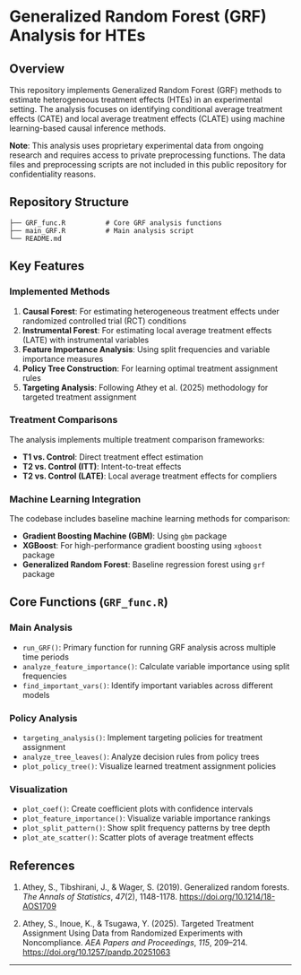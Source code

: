 # Generalized Random Forest (GRF) Analysis for HTEs

## Overview

This repository implements Generalized Random Forest (GRF) methods to estimate heterogeneous treatment effects (HTEs) in an experimental setting. The analysis focuses on identifying conditional average treatment effects (CATE) and local average treatment effects (CLATE) using machine learning-based causal inference methods.

**Note**: This analysis uses proprietary experimental data from ongoing research and requires access to private preprocessing functions. The data files and preprocessing scripts are not included in this public repository for confidentiality reasons.


## Repository Structure

```
├── GRF_func.R          # Core GRF analysis functions
├── main_GRF.R          # Main analysis script
└── README.md
```

## Key Features

### Implemented Methods

1. **Causal Forest**: For estimating heterogeneous treatment effects under randomized controlled trial (RCT) conditions
2. **Instrumental Forest**: For estimating local average treatment effects (LATE) with instrumental variables
3. **Feature Importance Analysis**: Using split frequencies and variable importance measures
4. **Policy Tree Construction**: For learning optimal treatment assignment rules
5. **Targeting Analysis**: Following Athey et al. (2025) methodology for targeted treatment assignment

### Treatment Comparisons

The analysis implements multiple treatment comparison frameworks:
- **T1 vs. Control**: Direct treatment effect estimation
- **T2 vs. Control (ITT)**: Intent-to-treat effects
- **T2 vs. Control (LATE)**: Local average treatment effects for compliers

### Machine Learning Integration

The codebase includes baseline machine learning methods for comparison:
- **Gradient Boosting Machine (GBM)**: Using `gbm` package
- **XGBoost**: For high-performance gradient boosting using `xgboost` package
- **Generalized Random Forest**: Baseline regression forest using `grf` package

## Core Functions (`GRF_func.R`)

### Main Analysis

- `run_GRF()`: Primary function for running GRF analysis across multiple time periods
- `analyze_feature_importance()`: Calculate variable importance using split frequencies
- `find_important_vars()`: Identify important variables across different models

### Policy Analysis

- `targeting_analysis()`: Implement targeting policies for treatment assignment
- `analyze_tree_leaves()`: Analyze decision rules from policy trees
- `plot_policy_tree()`: Visualize learned treatment assignment policies

### Visualization

- `plot_coef()`: Create coefficient plots with confidence intervals
- `plot_feature_importance()`: Visualize variable importance rankings
- `plot_split_pattern()`: Show split frequency patterns by tree depth
- `plot_ate_scatter()`: Scatter plots of average treatment effects


## References

1. Athey, S., Tibshirani, J., & Wager, S. (2019). Generalized random forests. *The Annals of Statistics*, *47*(2), 1148-1178. https://doi.org/10.1214/18-AOS1709

2. Athey, S., Inoue, K., & Tsugawa, Y. (2025). Targeted Treatment Assignment Using Data from Randomized Experiments with Noncompliance. *AEA Papers and Proceedings*, *115*, 209–214. https://doi.org/10.1257/pandp.20251063

---

